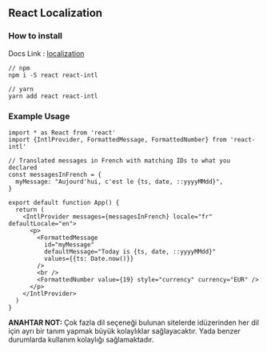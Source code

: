 ## React Localization

### How to install

Docs Link : [localization](https://formatjs.io/docs/getting-started/installation)

```
// npm
npm i -S react react-intl

// yarn
yarn add react react-intl
```

### Example Usage

```
import * as React from 'react'
import {IntlProvider, FormattedMessage, FormattedNumber} from 'react-intl'

// Translated messages in French with matching IDs to what you declared
const messagesInFrench = {
  myMessage: "Aujourd'hui, c'est le {ts, date, ::yyyyMMdd}",
}

export default function App() {
  return (
    <IntlProvider messages={messagesInFrench} locale="fr" defaultLocale="en">
      <p>
        <FormattedMessage
          id="myMessage"
          defaultMessage="Today is {ts, date, ::yyyyMMdd}"
          values={{ts: Date.now()}}
        />
        <br />
        <FormattedNumber value={19} style="currency" currency="EUR" />
      </p>
    </IntlProvider>
  )
}
```

**ANAHTAR NOT:** Çok fazla dil seçeneği bulunan sitelerde idüzerinden her dil için ayrı bir tanım yapmak büyük kolaylıklar sağlayacaktır. Yada benzer durumlarda kullanım kolaylığı sağlamaktadır.
